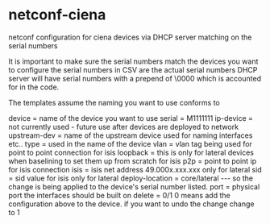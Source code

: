 # netconf-ciena
netconf configuration for ciena devices via DHCP server matching on the serial numbers

It is important to make sure the serial numbers match the devices you want to configure
the serial numbers in CSV are the actual serial numbers
DHCP server will have serial numbers with a prepend of \0000 which is accounted for 
in the code. 

The templates assume the naming you want to use conforms to


device = name of the device you want to use 
serial = M1111111
ip-device	= not currently used - future use after devices are deployed to network
upstream-dev = name of the upstream device used for naming interfaces etc..
type = used in the name of the device 
vlan = vlan tag being used for point to point connection for isis
loopback = this is only for lateral devices when baselining to set them up from scratch for isis
p2p = point to point ip for isis connection
isis = isis net address 49.000x.xxx.xxx only for lateral
sid = sid value for isis only for lateral
deploy-location	= core/lateral --- so the change is being applied to the device's serial number listed. 
port = physical port the interfaces should be built on
delete = 0/1 0 means add the configuration above to the device. if you want to undo the change change to 1

